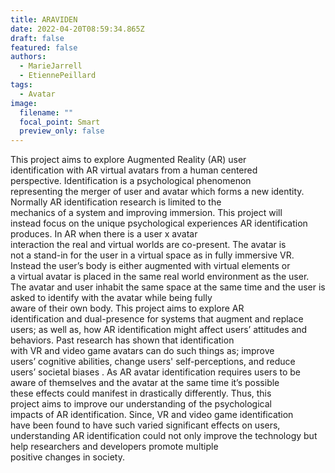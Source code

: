 ```yaml
---
title: ARAVIDEN
date: 2022-04-20T08:59:34.865Z
draft: false
featured: false
authors:
  - MarieJarrell
  - EtiennePeillard
tags:
  - Avatar
image:
  filename: ""
  focal_point: Smart
  preview_only: false
---
```

This	project	aims	to	explore Augmented	Reality	(AR) user	
identification	with	AR	virtual	avatars from	a	human	centered	
perspective. Identification	is	a	psychological	phenomenon	
representing	the	merger	of	user	and	avatar which	forms	a	new	
identity.	Normally	AR	identification	research	is	limited	to the	
mechanics	of	a	system and	improving	immersion.	This	project will	
instead	focus	on	the unique psychological	experiences AR
identification produces.	In AR	when	there	is	a	user	x	avatar	
interaction the	real	and	virtual	worlds	are	co-present.	The	avatar	is	
not	a	stand-in	for	the	user	in	a	virtual	space	as	in	fully	immersive	VR.	
Instead	the	user’s	body	is	either	augmented	with	virtual	elements	or	
a	virtual	avatar	is	placed in	the	same	real	world	environment	as	the	
user.	The	avatar	and	user inhabit	the	same	space	at	the	same	time
and	the	user	is	asked	to	identify	with	the	avatar	while	being	fully	
aware	of	their	own body.	This	project	aims	to	explore	AR	
identification	and dual-presence	for	systems	that	augment	and	
replace	users; as	well	as, how	AR	identification	might	affect	users’
attitudes	and	behaviors.	Past	research	has	shown	that	identification	
with	VR and	video	game avatars can do	such	things	as;	 improve	
users’	cognitive	abilities,	change	users'	self-perceptions,	and	reduce	
users’	societal	biases	. As	AR	avatar	identification	requires	users	to	be	
aware	of	themselves	and	the	avatar	at	the	same	time	it’s	possible	
these	effects	could	manifest	in	drastically	differently.	Thus,	this	
project	aims	to	improve	our	understanding of	the psychological	
impacts of	AR	identification. Since,	VR	and	video	game	identification	
have	been	found	to	have	such	varied	significant	effects	on	users,
understanding	AR	identification	could	not	only	improve	the
technology	but	help	researchers	and	developers	promote multiple	
positive	changes	in	society. 